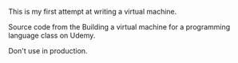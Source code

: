 This is my first attempt at writing a virtual machine.

Source code from the Building a virtual machine for a programming language class on Udemy.

Don't use in production.
